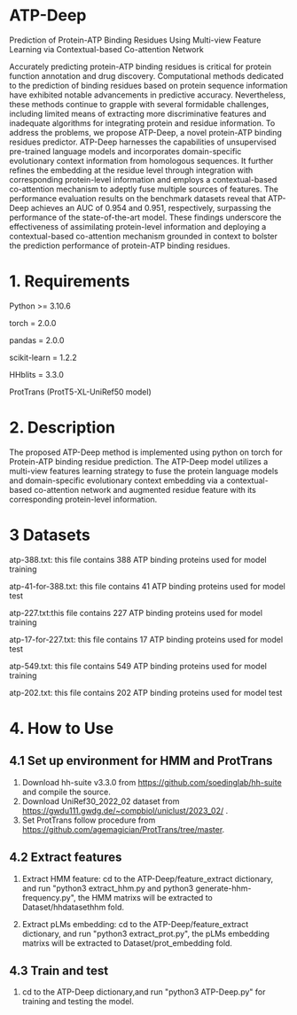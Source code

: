 # ATP-Deep
Prediction of Protein-ATP Binding Residues Using Multi-view Feature Learning via Contextual-based Co-attention Network

Accurately predicting protein-ATP binding residues is critical for protein function annotation and drug discovery. Computational methods dedicated to the prediction of binding residues based on protein sequence information have exhibited notable advancements in predictive accuracy. Nevertheless, these methods continue to grapple with several formidable challenges, including limited means of extracting more discriminative features and inadequate algorithms for integrating protein and residue information. To address the problems, we propose ATP-Deep, a novel protein-ATP binding residues predictor. ATP-Deep harnesses the capabilities of unsupervised pre-trained language models and incorporates domain-specific evolutionary context information from homologous sequences. It further refines the embedding at the residue level through integration with corresponding protein-level information and employs a contextual-based co-attention mechanism to adeptly fuse multiple sources of features. The performance evaluation results on the benchmark datasets reveal that ATP-Deep achieves an AUC of 0.954 and 0.951, respectively, surpassing the performance of the state-of-the-art model. These findings underscore the effectiveness of assimilating protein-level information and deploying a contextual-based co-attention mechanism grounded in context to bolster the prediction performance of protein-ATP binding residues.

# 1. Requirements

Python >= 3.10.6

torch = 2.0.0

pandas = 2.0.0

scikit-learn = 1.2.2

HHblits = 3.3.0

ProtTrans (ProtT5-XL-UniRef50 model)


# 2. Description
The proposed ATP-Deep method is implemented using python on torch for 
Protein-ATP binding residue prediction. 
The ATP-Deep model utilizes a multi-view features learning strategy to fuse 
the protein language models and domain-specific evolutionary context embedding via 
a contextual-based co-attention network and augmented residue 
feature with its corresponding protein-level information.

# 3 Datasets

atp-388.txt: this file contains 388 ATP binding proteins used for model training

atp-41-for-388.txt: this file contains 41 ATP binding proteins used for model test

atp-227.txt:this file contains 227 ATP binding proteins used for model training

atp-17-for-227.txt: this file contains 17 ATP binding proteins used for model test

atp-549.txt: this file contains 549 ATP binding proteins used for model training

atp-202.txt: this file contains 202 ATP binding proteins used for model test

# 4. How to Use

## 4.1 Set up environment for HMM and ProtTrans
1. Download hh-suite v3.3.0 from https://github.com/soedinglab/hh-suite and compile the source.
2. Download UniRef30_2022_02 dataset from https://gwdu111.gwdg.de/~compbiol/uniclust/2023_02/ .
3. Set ProtTrans follow procedure from https://github.com/agemagician/ProtTrans/tree/master.

## 4.2 Extract features

1. Extract HMM feature: cd to the ATP-Deep/feature_extract dictionary, 
and run "python3 extract_hhm.py and python3 generate-hhm-frequency.py",
the HMM matrixs will be extracted to Dataset/hhdatasethhm fold.

2. Extract pLMs embedding: cd to the ATP-Deep/feature_extract dictionary, 
and run "python3 extract_prot.py", the pLMs embedding matrixs will be extracted to Dataset/prot_embedding fold.

## 4.3 Train and test

1. cd to the ATP-Deep dictionary,and run "python3 ATP-Deep.py" for training and testing the model.

